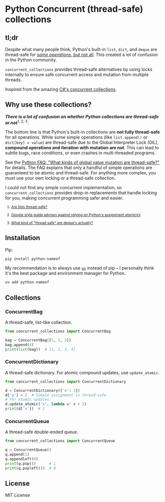 # Python Concurrent (thread-safe) collections
## tl;dr

Despite what many people think, Python's built-in `list`, `dict`, and `deque` are thread-safe for [_some operations_, but not all](https://docs.python.org/3/faq/library.html#what-kinds-of-global-value-mutation-are-thread-safe). This created a lot of confusion in the Python community.

`concurrent_collections` provides thread-safe alternatives by using locks internally to ensure safe concurrent access and mutation from multiple threads.

Inspired from the amazing [C#'s concurrent collections](https://learn.microsoft.com/en-us/dotnet/api/system.collections.concurrent?view=net-9.0).

## Why use these collections?

**_There is a lot of confusion on whether Python collections are thread-safe or not_**<sup>1, 2, 3</sup>.

The bottom line is that Python's built-in collections are **not fully thread-safe** for all operations. While some simple operations (like `list.append()` or `dict[key] = value`) are thread-safe due to the Global Interpreter Lock (GIL), **compound operations and iteration with mutation are not**. This can lead to subtle bugs, race conditions, or even crashes in multi-threaded programs.

See the [Python FAQ: "What kinds of global value mutation are thread-safe?"](https://docs.python.org/3/faq/library.html#what-kinds-of-global-value-mutation-are-thread-safe) for details. The FAQ explains that only a handful of simple operations are guaranteed to be atomic and thread-safe. For anything more complex, you must use your own locking or a thread-safe collection.

I could not find any simple concurrent implementation, so `concurrent_collections` provides drop-in replacements that handle locking for you, making concurrent programming safer and easier.

<sub>

1. [Are lists thread-safe?](https://stackoverflow.com/a/79645609/3873799)  

2. [Google style guide advises against relying on Python's assignment atomicity](https://stackoverflow.com/a/55279169/3873799)  

3. [What kind of "thread safe" are deque's actually?](https://groups.google.com/g/comp.lang.python/c/MAv5MVakB_4)  

</sub>

## Installation

Pip:

```bash
pip install python-nameof
```

My recommendation is to always use [`uv`](https://docs.astral.sh/uv/) instead of pip – I personally think it's the best package and environment manager for Python.

```bash
uv add python-nameof
```

## Collections

### ConcurrentBag

A thread-safe, list-like collection.

```python
from concurrent_collections import ConcurrentBag

bag = ConcurrentBag([1, 2, 3])
bag.append(4)
print(list(bag))  # [1, 2, 3, 4]
```

### ConcurrentDictionary

A thread-safe dictionary. For atomic compound updates, use `update_atomic`.

```python
from concurrent_collections import ConcurrentDictionary

d = ConcurrentDictionary({'x': 1})
d['y'] = 2  # Simple assignment is thread-safe
# For atomic updates:
d.update_atomic('x', lambda v: v + 1)
print(d['x'])  # 2
```

### ConcurrentQueue

A thread-safe double-ended queue.

```python
from concurrent_collections import ConcurrentQueue

q = ConcurrentQueue()
q.append(1)
q.appendleft(0)
print(q.pop())      # 1
print(q.popleft())  # 0
```

## License

MIT License
